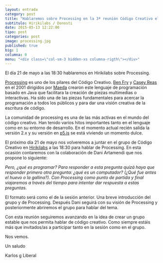 ```yaml
---
layout: entrada
category: post
title: "Hablaremos sobre Processing en la 3ª reunión Código Creativo el jueves 21 mayo"
subtitulo: Hirikilabs / Donosti
date: 2015-05-13 12:22:00
tipo: post
categories: post
image: processing.jpg
published: true
big: 1
columna: 0
menu: "<div class=\"col-sm-3 hidden-xs columna-rigth\"></div>"
---
```


El día 21 de mayo a las 18:30 hablaremos en Hirikilabs sobre Processing.

<!--mas-->

[Processing](https://processing.org/) es uno de los pilares del Código Creativo. [Ben Fry](http://benfry.com/) y [Casey Reas](http://reas.com/) en el 2001 dirigidos por [Maeda](http://www.maedastudio.com/index.php) crearon este lenguaje de programación basado en Java que facilitara la creación de piezas multimedias o interactivas. Ha sido una de las piezas fundamentales para acercar la programación a todos los públicos y para dar una visión creativa de la escritura de código. 

La comunidad de processing es una de las más activas en el mundo del código creativo. Han tenido varios hitos importantes tanto en el lenguaje como en su entorno de desarrollo. En el momento actual recién salida la versión 2.x y su versión en [p5.js](http://p5js.org/) se está viviendo un momento dulce. 

El próximo día 21 de mayo nos volveremos a juntar en el grupo de Código Creativo en [Hirikilabs](http://hirikilabs.tabakalera.eu/) a las 18:30 para hablar de Processing. En esta ocasión contaremos con la colaboración de Dani Artamendi que nos propone lo siguiente:

_Pero, ¿qué es programar? Para responder a esta pregunta quizá haya que responder primero otra pregunta: 
¿qué es un computador? (¿Qué fue antes el huevo o la gallina?). Con Processing como punto de partida y final viajaremos a través del tiempo para intentar dar respuesta a estas preguntas._


El formato será como el de la sesión anterior. Una breve introducción del grupo y de Processing. 
Después Dani seguirá con su visión de Processing y posteriormente abriremos el grupo para hablar del tema.

Con esta reunión seguiremos avanzando en la idea de crear un grupo estable que nos permita hablar de código creativo. Como siempre estáis más que invitados/as a participar tanto en la sesión como en el grupo. 

Nos vemos. 

Un saludo 

Karlos g Liberal  

 














